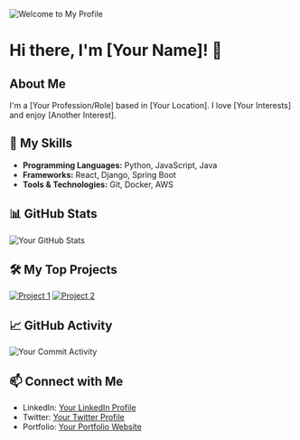![Welcome to My Profile](https://github.com/imonish8/GitHub-profile/assets/115737071/3f7bbe7b-6962-4807-bfe4-fedaa61e5ec5)

# Hi there, I'm [Your Name]! 👋

## About Me
I'm a [Your Profession/Role] based in [Your Location]. I love [Your Interests] and enjoy [Another Interest].

## 🚀 My Skills
- **Programming Languages:** Python, JavaScript, Java
- **Frameworks:** React, Django, Spring Boot
- **Tools & Technologies:** Git, Docker, AWS

## 📊 GitHub Stats
![Your GitHub Stats](https://github-readme-stats.vercel.app/api?username=yourusername&show_icons=true&theme=vue)

## 🛠️ My Top Projects
[![Project 1](https://github-readme-stats.vercel.app/api/pin/?username=yourusername&repo=project1&theme=vue)](https://github.com/yourusername/project1)
[![Project 2](https://github-readme-stats.vercel.app/api/pin/?username=yourusername&repo=project2&theme=vue)](https://github.com/yourusername/project2)

## 📈 GitHub Activity
![Your Commit Activity](https://github-readme-stats.vercel.app/api/wakatime?username=yourusername&theme=vue)

## 📫 Connect with Me
- LinkedIn: [Your LinkedIn Profile](https://www.linkedin.com/in/yourusername)
- Twitter: [Your Twitter Profile](https://twitter.com/yourusername)
- Portfolio: [Your Portfolio Website](https://yourportfolio.com)
